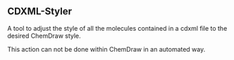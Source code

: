 ## CDXML-Styler

A tool to adjust the style of all the molecules contained in a cdxml file to the desired ChemDraw style.

This action can not be done within ChemDraw in an automated way.